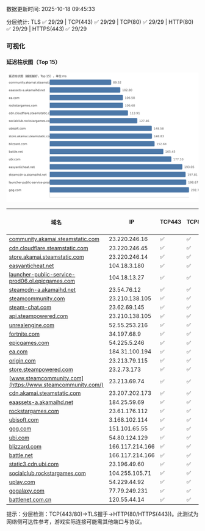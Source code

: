 数据更新时间: 2025-10-18 09:45:33

分层统计: TLS ✅ 29/29 | TCP(443) ✅ 29/29 | TCP(80) ✅ 29/29 | HTTP(80) ✅ 29/29 | HTTPS(443) ✅ 29/29

### 可视化

#### 延迟柱状图（Top 15）

![Latency Chart](latency_chart.svg)

| 域名 | IP | TCP443 | TCP80 | TLS 握手 | HTTP(80) | 状态码 | HTTPS(443) | 状态码(HTTPS) | 延迟(ms) |
|---|---|---|---|---|---|---|---|---|---|
| [community.akamai.steamstatic.com](https://community.akamai.steamstatic.com/) | 23.220.246.16 | ✅ | ✅ | ✅ | ✅ | 403 | ✅ | 403 | 89.52 |
| [cdn.cloudflare.steamstatic.com](https://cdn.cloudflare.steamstatic.com/) | 23.220.246.45 | ✅ | ✅ | ✅ | ✅ | 200 | ✅ | 200 | 113.91 |
| [store.akamai.steamstatic.com](https://store.akamai.steamstatic.com/) | 23.220.246.14 | ✅ | ✅ | ✅ | ✅ | 403 | ✅ | 403 | 148.83 |
| [easyanticheat.net](https://easyanticheat.net/) | 104.18.3.180 | ✅ | ✅ | ✅ | ✅ | 301 | ✅ | 301 | 193.05 |
| [launcher-public-service-prod06.ol.epicgames.com](https://launcher-public-service-prod06.ol.epicgames.com/) | 104.18.13.27 | ✅ | ✅ | ✅ | ✅ | 404 | ✅ | 404 | 198.67 |
| [steamcdn-a.akamaihd.net](https://steamcdn-a.akamaihd.net/) | 23.54.76.12 | ✅ | ✅ | ✅ | ✅ | 200 | ✅ | 200 | 197.81 |
| [steamcommunity.com](https://steamcommunity.com/) | 23.210.138.105 | ✅ | ✅ | ✅ | ✅ | 302 | ✅ | 200 | 267.64 |
| [steam-chat.com](https://steam-chat.com/) | 23.62.69.145 | ✅ | ✅ | ✅ | ✅ | 302 | ✅ | 404 | 230.85 |
| [api.steampowered.com](https://api.steampowered.com/) | 23.210.138.105 | ✅ | ✅ | ✅ | ✅ | 404 | ✅ | 404 | 237.68 |
| [unrealengine.com](https://unrealengine.com/) | 52.55.253.216 | ✅ | ✅ | ✅ | ✅ | 301 | ✅ | 301 | 266.57 |
| [fortnite.com](https://fortnite.com/) | 34.197.68.9 | ✅ | ✅ | ✅ | ✅ | 301 | ✅ | 301 | 289.14 |
| [epicgames.com](https://epicgames.com/) | 54.225.5.246 | ✅ | ✅ | ✅ | ✅ | 301 | ✅ | 302 | 274.12 |
| [ea.com](https://ea.com/) | 184.31.100.194 | ✅ | ✅ | ✅ | ✅ | 301 | ✅ | 301 | 106.58 |
| [origin.com](https://origin.com/) | 23.213.79.115 | ✅ | ✅ | ✅ | ✅ | 301 | ✅ | 301 | 289.19 |
| [store.steampowered.com](https://store.steampowered.com/) | 23.2.73.173 | ✅ | ✅ | ✅ | ✅ | 302 | ✅ | 200 | 313.96 |
| [www.steamcommunity.com](https://www.steamcommunity.com/) | 23.213.69.74 | ✅ | ✅ | ✅ | ✅ | 302 | ✅ | 302 | 251.29 |
| [cdn.akamai.steamstatic.com](https://cdn.akamai.steamstatic.com/) | 23.207.202.173 | ✅ | ✅ | ✅ | ✅ | 200 | ✅ | 200 | 285.96 |
| [eaassets-a.akamaihd.net](https://eaassets-a.akamaihd.net/) | 184.25.59.69 | ✅ | ✅ | ✅ | ✅ | 404 | ✅ | 404 | 102.8 |
| [rockstargames.com](https://rockstargames.com/) | 23.61.176.112 | ✅ | ✅ | ✅ | ✅ | 301 | ✅ | 301 | 106.68 |
| [ubisoft.com](https://ubisoft.com/) | 3.168.102.114 | ✅ | ✅ | ✅ | ✅ | 301 | ✅ | 301 | 148.58 |
| [gog.com](https://gog.com/) | 151.101.65.55 | ✅ | ✅ | ✅ | ✅ | 301 | ✅ | 301 | 202.77 |
| [ubi.com](https://ubi.com/) | 54.80.124.129 | ✅ | ✅ | ✅ | ✅ | 301 | ✅ | 301 | 177.1 |
| [blizzard.com](https://blizzard.com/) | 166.117.214.166 | ✅ | ✅ | ✅ | ✅ | 302 | ✅ | 302 | 152.64 |
| [battle.net](https://battle.net/) | 166.117.214.166 | ✅ | ✅ | ✅ | ✅ | 301 | ✅ | 301 | 165.45 |
| [static3.cdn.ubi.com](https://static3.cdn.ubi.com/) | 23.196.49.60 | ✅ | ✅ | ✅ | ✅ | 401 | ✅ | 401 | 203.1 |
| [socialclub.rockstargames.com](https://socialclub.rockstargames.com/) | 104.255.105.71 | ✅ | ✅ | ✅ | ✅ | 301 | ✅ | 307 | 127.46 |
| [uplay.com](https://uplay.com/) | 54.229.44.92 | ✅ | ✅ | ✅ | ✅ | 301 | ✅ | 301 | 354.05 |
| [gogalaxy.com](https://gogalaxy.com/) | 77.79.249.231 | ✅ | ✅ | ✅ | ✅ | 301 | ✅ | 301 | 488.63 |
| [battlenet.com.cn](https://battlenet.com.cn/) | 120.55.44.14 | ✅ | ✅ | ✅ | ✅ | 308 | ✅ | 302 | 1094.77 |

提示：分层检测：TCP(443/80)→TLS握手→HTTP(80/HTTPS(443))。此测试为网络侧可达性参考，游戏实际连接可能需其他端口与协议。